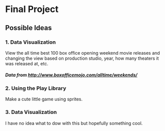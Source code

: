 # Final Project

## Possible Ideas

### 1. Data  Visualization
 View the all time best 100 box office opening weekend movie releases and changing the view based on production studio, year, how many theaters it was released at, etc. 
##### Data from http://www.boxofficemojo.com/alltime/weekends/

### 2. Using the Play Library
 Make a cute little game using sprites.


### 3. Data Visualization
I have no idea what to dow with this but hopefully something cool.
 
